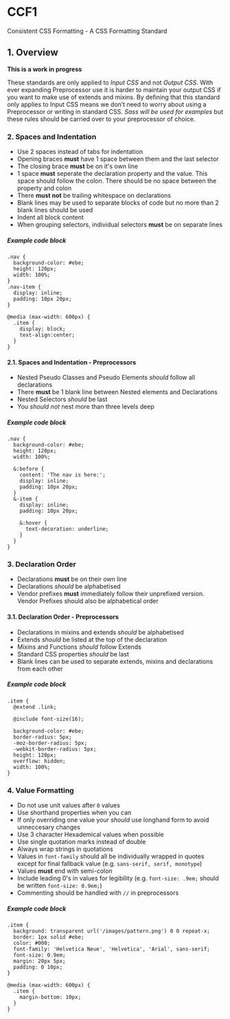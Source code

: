 # CCF1
Consistent CSS Formatting - A CSS Formatting Standard

## 1. Overview
**This is a work in progress**

These standards are only applied to *Input CSS* and not *Output CSS*. With ever expanding Preprocessor use it is harder to maintain your output CSS if you want to make use of extends and mixins. By defining that this standard only applies to Input CSS means we don’t need to worry about using a Preprocessor or writing in standard CSS. *Sass will be used for examples* but these rules should be carried over to your preprocessor of choice.

### 2. Spaces and Indentation
- Use 2 spaces instead of tabs for indentation
- Opening braces **must** have 1 space between them and the last selector
- The closing brace **must** be on it's own line
- 1 space **must** seperate the declaration property and the value. This space should follow the colon. There should be no space between the property and colon
- There **must not** be trailing whitespace on declarations
- Blank lines may be used to separate blocks of code but no more than 2 blank lines should be used
- Indent all block content
- When grouping selectors, individual selectors **must** be on separate lines

##### Example code block
    .nav {
      background-color: #ebe;
      height: 120px;
      width: 100%;
    }
    .nav-item {
      display: inline;
      padding: 10px 20px;
    }

    @media (max-width: 600px) {
      .item {
        display: block;
        text-align:center;
      }
    }

#### 2.1. Spaces and Indentation - Preprocessors
- Nested Pseudo Classes and Pseudo Elements *should* follow all declarations
- There **must** be 1 blank line between Nested elements and Declarations
- Nested Selectors *should* be last
- You *should not* nest more than three levels deep

##### Example code block
    .nav {
      background-color: #ebe;
      height: 120px;
      width: 100%;

      &:before {
        content: 'The nav is here:';
        display: inline;
        padding: 10px 20px;
      }
      &-item {
        display: inline;
        padding: 10px 20px;

        &:hover {
          text-decoration: underline;
        }
      }
    }

### 3. Declaration Order
- Declarations **must** be on their own line
- Declarations *should* be alphabetised
- Vendor prefixes **must** immediately follow their unprefixed version. Vendor Prefixes should also be alphabetical order

#### 3.1. Declaration Order - Preprocessors
- Declarations in mixins and extends *should* be alphabetised
- Extends *should* be listed at the top of the declaration
- Mixins and Functions *should* follow Extends
- Standard CSS properties *should* be last
- Blank lines can be used to separate extends, mixins and declarations from each other

##### Example code block
    .item {
      @extend .link;

      @include font-size(16);

      background-color: #ebe;
      border-radius: 5px;
      -moz-border-radius: 5px;
      -webkit-border-radius: 5px;
      height: 120px;
      overflow: hidden;
      width: 100%;
    }

### 4. Value Formatting
- Do not use unit values after `0` values
- Use shorthand properties when you can
- If only overriding one value your *should* use longhand form to avoid unneccesary changes
- Use 3 character Hexademical values when possible
- Use single quotation marks instead of double
- Always wrap strings in quotations
- Values in `font-family` should all be individually wrapped in quotes except for final fallback value (e.g. `sans-serif, serif, monotype`)
- Values **must** end with semi-colon
- Include leading 0's in values for legibility (e.g. `font-size: .9em;` should be written `font-size: 0.9em;`)
- Commenting should be handled with `//` in preprocessors

##### Example code block
    .item {
      background: transparent url('/images/pattern.png') 0 0 repeat-x;
      border: 1px solid #ebe;
      color: #000;
      font-family: 'Helvetica Neue', 'Helvetica', 'Arial', sans-serif;
      font-size: 0.9em;
      margin: 20px 5px;
      padding: 0 10px;
    }

    @media (max-width: 600px) {
      .item {
        margin-bottom: 10px;
      }
    }

